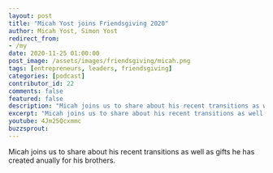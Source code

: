 ```yaml
---
layout: post
title: "Micah Yost joins Friendsgiving 2020"
author: Micah Yost, Simon Yost
redirect_from:
- /my
date: 2020-11-25 01:00:00
post_image: /assets/images/friendsgiving/micah.png
tags: [entrepreneurs, leaders, friendsgiving]
categories: [podcast]
contributor_id: 22
comments: false
featured: false
description: "Micah joins us to share about his recent transitions as well as gifts he has created anually for his brothers."
excerpt: "Micah joins us to share about his recent transitions as well as gifts he has created anually for his brothers."
youtube: 4Jm25Qcxmmc
buzzsprout: 
---
```

Micah joins us to share about his recent transitions as well as gifts he has created anually for his brothers.